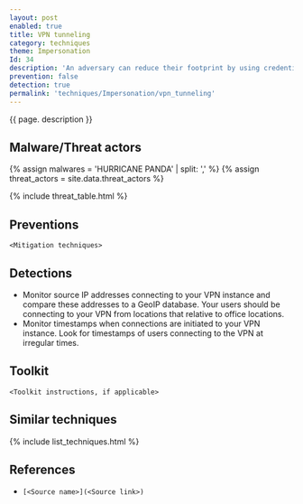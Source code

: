 ```yaml
---
layout: post
enabled: true
title: VPN tunneling
category: techniques
theme: Impersonation
Id: 34
description: 'An adversary can reduce their footprint by using credentials to directly connect to the network as a legitimate user, instead of relying on the RAT.'
prevention: false
detection: true
permalink: 'techniques/Impersonation/vpn_tunneling'
---
```

{{ page. description }}

## Malware/Threat actors

<!-- Threat actors table -->
{% assign malwares = 'HURRICANE PANDA' | split: ',' %}
{% assign threat_actors = site.data.threat_actors %}

{% include threat_table.html %}

## Preventions

`<Mitigation techniques>`

## Detections

* Monitor source IP addresses connecting to your VPN instance and compare these addresses to a GeoIP database. Your users should be connecting to your VPN from locations that relative to office locations.
* Monitor timestamps when connections are initiated to your VPN instance. Look for timestamps of users connecting to the VPN at irregular times.

## Toolkit

`<Toolkit instructions, if applicable>`

## Similar techniques

{% include list_techniques.html %}


## References

* `[<Source name>](<Source link>)`

